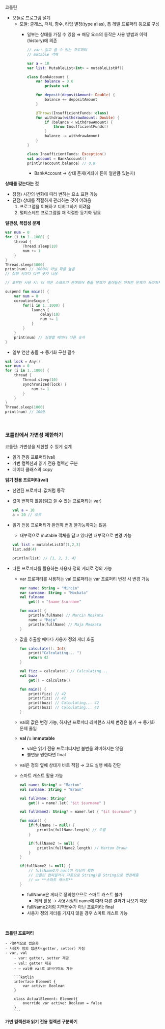코틀린

- 모듈로 프로그램 설계
    - 모듈: 클래스, 객체, 함수, 타입 별청(type alias), 톱 레벨 프로퍼티 등으로 구성
        - 일부는 상태를 가질 수 있음 ⇒ 해당 요소의 동작은 사용 방법과 이력(history)에 의존
            
            ```kotlin
            // var: 읽고 쓸 수 있는 프로퍼티
            // mutable 객체
            
            var a = 10
            var list: MutableList<Int> = mutableListOf()
            ```
            
            ```kotlin
            class BankAccount {
            	var balance = 0.0
            		private set
            
            	fun deposit(depositAmount: Double) {
            		balance += depositAmount
            	}
            
            	@Throws(InsufficientFunds::class)
            	fun withdraw(withdrawAmount: Double) {
            		if (balance < withdrawAmount) {
            			throw InsufficientFunds()
            		}
            		balance -= withdrawAmount
            	}
            }
            
            class InsufficientFunds: Exception()
            val account = BankAccount()
            println(account.balance) // 0.0
            ```
            
            - BankAccount → 상태 존재(계좌에 돈이 얼만큼 있는지)

**상태를 갖는다는 것**

- 장점) 시간의 변화에 따라 변하는 요소 표현 가능
- 단점) 상태를 적절하게 관리하는 것이 어려움
    1. 프로그램을 이해하고 디버그하기 어려움
    2. 멀티스레드 프로그램일 때 적절한 동기화 필요

**일관성, 복잡성 문제**

```kotlin
var num = 0
for (i in 1..1000) {
	thread {
		Thread.sleep(10)
		num += 1
	}
}
Thread.sleep(5000)
print(num) // 1000이 아닐 확률 높음
// 실행 시마다 다른 숫자 나옴
```

```kotlin
// 코루틴 사용 시: 더 적은 스레드가 관여되어 충돌 문제가 줄어들긴 하지만 문제가 사라지지는 않음

suspend fun main() {
	var num = 0
	coroutineScope {
		for(i in 1..1000) {
			launch {
				delay(10)
				num += 1
			}
		}
	}
	print(num) // 실행할 때마다 다른 숫자
}
```

- 일부 연산 충돌 → 동기화 구현 필수

```kotlin
val lock = Any()
var num = 0
for (i in 1..1000) {
	thread {
		Thread.sleep(10)
		synchronized(lock) {
			num += 1
		}
	}
}
Thread.sleep(1000)
print(num) // 1000
```

<br>

### 코틀린에서 가변성 제한하기

코틀린: 가변성을 제한할 수 있게 설계

- 읽기 전용 프로퍼티(val)
- 가변 컬렉션과 읽기 전용 컬렉션 구분
- 데이터 클래스의 copy

**읽기 전용 프로퍼티(val)**

- 선언된 프로퍼티: 값처럼 동작
- 값이 변하지 않음(읽고 쓸 수 있는 프로퍼티는 var)
    
    ```kotlin
    val a = 10
    a = 20 // 오류
    ```
    
- 읽기 전용 프로퍼티가 완전히 변경 불가능하지는 않음
    - 내부적으로 mutable 객체를 담고 있다면 내부적으로 변경 가능
    
    ```kotlin
    val list = mutableListOf(1,2,3)
    list.add(4)
    
    println(list) // {1, 2, 3, 4}
    ```
    
- 다른 프로퍼티를 활용하는 사용자 정의 게터로 정의 가능
    - var 프로퍼티를 사용하는 val 프로퍼티는 var 프로퍼티 변경 시 변경 가능
        
        ```kotlin
        var name: String = "Mircin"
        var surname: String = "Mockata"
        val fulname
        	get() = "$name $surname"
        
        fun main() {
        	println(fulName) // Marcin Moskata
        	name = "Maja"
        	println(fullName) // Maja Moskata
        }
        ```
        
    - 값을 추출할 때마다 사용자 정의 게터 호출
        
        ```kotlin
        fun calculate(): Int{
        	print("Calculating... ")
        	return 42
        }
        
        val fizz = calculate() // Calculating...
        val buzz
        	get() = calculate()
        
        fun main() {
        	print(fizz) // 42
        	print(fizz) // 42
        	print(buzz) // Calculating... 42
        	print(buzz) // Calculating... 42
        }
        ```
        
    - val의 값은 변경 가능, 하지만 프로퍼티 레퍼런스 자체 변경은 불가 → 동기화 문제 줄임
    - **val /= immutable**
        - val은 읽기 전용 프로퍼티지만 불변을 의미하지는 않음
        - 불변을 원한다면 final
    - val은 정의 옆에 상태가 바로 적힘 → 코드 실행 예측 간단
    - 스마트 캐스트 활용 가능
        
        ```kotlin
        val name: String? = "Marton"
        val surname: String = "Braun"
        
        val fullName: String?
        	get() = name?.let{ "$it $surname" }
        
        val fullName2: String? = name?.let { "$it $surname" }
        
        fun main() {
        	if(fulName != null) {
        		println(fullName.length) // 오류
        	}
        
        	if(fullName2 != null) {
        		println(fullName2.length) // Marton Braun
        	}
        }
        
        if(fullName2 != null) {
        	// fullName2가 null이 아님이 확인
        	// 코틀린 컴파일러가 자동으로 String?을 String으로 변경해줌 
        	// => **스마트 캐스트**
        }
        ```
        
        - fullName은 게터로 정의했으므로 스마트 캐스트 불가
            - 게터 활용 → 사용시점의 name에 따라 다른 결과가 나오기 때문
        - fullName2처럼 지역변수가 아닌 프로퍼티: final
        - 사용자 정의 게터를 가지지 않을 경우 스마트 캐스트 가능
    
<br>

**코틀린 프로퍼티**
    
    - 기본적으로 캡슐화
    - 사용자 정의 접근자(getter, setter) 가짐
    - var, val
        - var: getter, setter 제공
        - val: getter 제공
        - ⇒ val을 var로 오버라이드 가능
        
        ```kotlin
        interface Element {
        	var active: Boolean
        }
        
        class ActualElement: Element{
        	override var active: Boolean = false
        }
        ```
        

**가변 컬렉션과 읽기 전용 컬렉션 구분하기**







